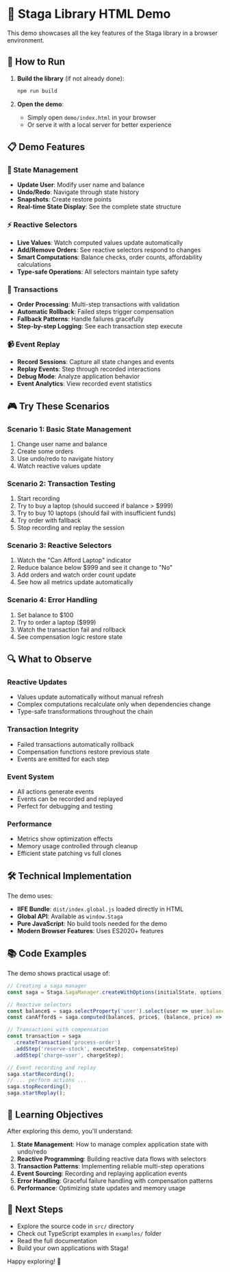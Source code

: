 # 🎯 Staga Library HTML Demo

This demo showcases all the key features of the Staga library in a browser environment.

## 🚀 How to Run

1. **Build the library** (if not already done):
   ```bash
   npm run build
   ```

2. **Open the demo**:
   - Simply open `demo/index.html` in your browser
   - Or serve it with a local server for better experience

## 📋 Demo Features

### 🏪 State Management
- **Update User**: Modify user name and balance
- **Undo/Redo**: Navigate through state history
- **Snapshots**: Create restore points
- **Real-time State Display**: See the complete state structure

### ⚡ Reactive Selectors
- **Live Values**: Watch computed values update automatically
- **Add/Remove Orders**: See reactive selectors respond to changes
- **Smart Computations**: Balance checks, order counts, affordability calculations
- **Type-safe Operations**: All selectors maintain type safety

### 🔄 Transactions
- **Order Processing**: Multi-step transactions with validation
- **Automatic Rollback**: Failed steps trigger compensation
- **Fallback Patterns**: Handle failures gracefully
- **Step-by-step Logging**: See each transaction step execute

### 📹 Event Replay
- **Record Sessions**: Capture all state changes and events
- **Replay Events**: Step through recorded interactions
- **Debug Mode**: Analyze application behavior
- **Event Analytics**: View recorded event statistics

## 🎮 Try These Scenarios

### Scenario 1: Basic State Management
1. Change user name and balance
2. Create some orders
3. Use undo/redo to navigate history
4. Watch reactive values update

### Scenario 2: Transaction Testing
1. Start recording
2. Try to buy a laptop (should succeed if balance > $999)
3. Try to buy 10 laptops (should fail with insufficient funds)
4. Try order with fallback
5. Stop recording and replay the session

### Scenario 3: Reactive Selectors
1. Watch the "Can Afford Laptop" indicator
2. Reduce balance below $999 and see it change to "No"
3. Add orders and watch order count update
4. See how all metrics update automatically

### Scenario 4: Error Handling
1. Set balance to $100
2. Try to order a laptop ($999)
3. Watch the transaction fail and rollback
4. See compensation logic restore state

## 🔍 What to Observe

### Reactive Updates
- Values update automatically without manual refresh
- Complex computations recalculate only when dependencies change
- Type-safe transformations throughout the chain

### Transaction Integrity
- Failed transactions automatically rollback
- Compensation functions restore previous state
- Events are emitted for each step

### Event System
- All actions generate events
- Events can be recorded and replayed
- Perfect for debugging and testing

### Performance
- Metrics show optimization effects
- Memory usage controlled through cleanup
- Efficient state patching vs full clones

## 🛠️ Technical Implementation

The demo uses:
- **IIFE Bundle**: `dist/index.global.js` loaded directly in HTML
- **Global API**: Available as `window.Staga`
- **Pure JavaScript**: No build tools needed for the demo
- **Modern Browser Features**: Uses ES2020+ features

## 📚 Code Examples

The demo shows practical usage of:

```javascript
// Creating a saga manager
const saga = Staga.SagaManager.createWithOptions(initialState, options);

// Reactive selectors
const balance$ = saga.selectProperty('user').select(user => user.balance);
const canAfford$ = saga.computed(balance$, price$, (balance, price) => balance >= price);

// Transactions with compensation
const transaction = saga
  .createTransaction('process-order')
  .addStep('reserve-stock', executeStep, compensateStep)
  .addStep('charge-user', chargeStep);

// Event recording and replay
saga.startRecording();
// ... perform actions ...
saga.stopRecording();
saga.startReplay();
```

## 🎯 Learning Objectives

After exploring this demo, you'll understand:

1. **State Management**: How to manage complex application state with undo/redo
2. **Reactive Programming**: Building reactive data flows with selectors
3. **Transaction Patterns**: Implementing reliable multi-step operations
4. **Event Sourcing**: Recording and replaying application events
5. **Error Handling**: Graceful failure handling with compensation patterns
6. **Performance**: Optimizing state updates and memory usage

## 🌟 Next Steps

- Explore the source code in `src/` directory
- Check out TypeScript examples in `examples/` folder
- Read the full documentation
- Build your own applications with Staga!

Happy exploring! 🚀